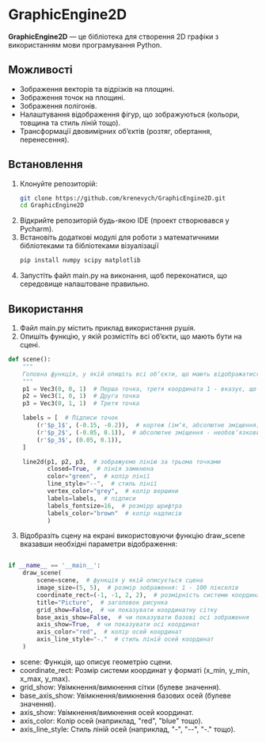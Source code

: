 # GraphicEngine2D

**GraphicEngine2D** — це бібліотека для створення 2D графіки з використанням мови програмування Python.

## Можливості

- Зображення векторів та відрізків на площині.
- Зображення точок на площині.
- Зображення полігонів.
- Налаштування відображення фігур, що зображуються (кольори, товщина та стиль ліній тощо).
- Трансформації двовимірних обʼєктів (розтяг, обертання, перенесення).

## Встановлення

1. Клонуйте репозиторій:
   ```bash
   git clone https://github.com/krenevych/GraphicEngine2D.git
   cd GraphicEngine2D
   ```
2. Відкрийте репозиторій будь-якою IDE (проект створювався у Pycharm).
3. Встановіть додаткові модулі для роботи з математичними бібліотеками та бібліотеками візуалізації
   ```bash
   pip install numpy scipy matplotlib
   ```
4. Запустіть файл main.py на виконання, щоб переконатися, що середовище налаштоване правильно.

## Використання

1. Файл main.py містить приклад використання рушія.
2. Опишіть функцію, у якій розмістіть всі обʼєкти, що мають бути на сцені.

```python
def scene():
    """
    Головна функція, у якій опишіть всі обʼєкти, що мають відображатися на сцені
    """
    p1 = Vec3(0, 0, 1)  # Перша точка, третя координата 1 - вказує, що саме точка у двовиміному просторі
    p2 = Vec3(1, 0, 1)  # Друга точка
    p3 = Vec3(0, 1, 1)  # Третя точка

    labels = [  # Підписи точок
        (r'$p_1$', (-0.15, -0.2)),  # кортеж (імʼя, абсолютне зміщення)
        (r'$p_2$', (-0.05, 0.1)),  # абсолютне зміщення - необовʼязковий параметр
        (r'$p_3$', (0.05, 0.1)),
    ]

    line2d(p1, p2, p3,  # зображуємо лінію за трьома точками
           closed=True,  # лінія замкнена
           color="green",  # колір лінії
           line_style="--",  # стиль лінії
           vertex_color="grey",  # колір вершини
           labels=labels,  # підписи
           labels_fontsize=16,  # розмірр шрифтра
           labels_color="brown"  # колір надписів
           )
```

3. Відобразіть сцену на екрані використовуючи функцію draw_scene вказавши необхідні параметри відображення:

```python

if __name__ == '__main__':
    draw_scene(
        scene=scene,  # функція у якій описується сцена
        image_size=(5, 5),  # розмір зображення: 1 - 100 пікселів
        coordinate_rect=(-1, -1, 2, 2),  # розмірність системи координат
        title="Picture",  # заголовок рисунка
        grid_show=False,  # чи показувати координатну сітку
        base_axis_show=False,  # чи показувати базові осі зображення
        axis_show=True,  # чи показувати осі координат
        axis_color="red",  # колір осей координат
        axis_line_style="-."  # стиль ліній осей координат
    )

```

- scene: Функція, що описує геометрію сцени.
- coordinate_rect: Розмір системи координат у форматі (x_min, y_min, x_max, y_max).
- grid_show: Увімкнення/вимкнення сітки (булеве значення).
- base_axis_show: Увімкнення/вимкнення базових осей (булеве значення).
- axis_show: Увімкнення/вимкнення осей координат.
- axis_color: Колір осей (наприклад, "red", "blue" тощо).
- axis_line_style: Стиль ліній осей (наприклад, "-", "--", "-." тощо).
